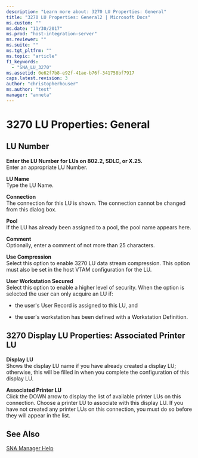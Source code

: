 ```yaml
---
description: "Learn more about: 3270 LU Properties: General"
title: "3270 LU Properties: General2 | Microsoft Docs"
ms.custom: ""
ms.date: "11/30/2017"
ms.prod: "host-integration-server"
ms.reviewer: ""
ms.suite: ""
ms.tgt_pltfrm: ""
ms.topic: "article"
f1_keywords: 
  - "SNA_LU_3270"
ms.assetid: 0e62f7b8-e92f-41ae-b76f-341758bf7917
caps.latest.revision: 3
author: "christopherhouser"
ms.author: "test"
manager: "anneta"
---
```

# 3270 LU Properties: General
## LU Number  
 **Enter the LU Number for LUs on 802.2, SDLC, or X.25.**  
 Enter an appropriate LU Number.  
  
 **LU Name**  
 Type the LU Name.  
  
 **Connection**  
 The connection for this LU is shown. The connection cannot be changed from this dialog box.  
  
 **Pool**  
 If the LU has already been assigned to a pool, the pool name appears here.  
  
 **Comment**  
 Optionally, enter a comment of not more than 25 characters.  
  
 **Use Compression**  
 Select this option to enable 3270 LU data stream compression. This option must also be set in the host VTAM configuration for the LU.  
  
 **User Workstation Secured**  
 Select this option to enable a higher level of security. When the option is selected the user can only acquire an LU if:  
  
-   the user's User Record is assigned to this LU, and  
  
-   the user's workstation has been defined with a Workstation Definition.  
  
## 3270 Display LU Properties: Associated Printer LU  
 **Display LU**  
 Shows the display LU name if you have already created a display LU; otherwise, this will be filled in when you complete the configuration of this display LU.  
  
 **Associated Printer LU**  
 Click the DOWN arrow to display the list of available printer LUs on this connection. Choose a printer LU to associate with this display LU. If you have not created any printer LUs on this connection, you must do so before they will appear in the list.  
  
## See Also  
 [SNA Manager Help](../core/sna-manager-help1.md)
